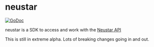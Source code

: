 # neustar 

[![GoDoc](https://godoc.org/github.com/briandowns/neustar?status.svg)](https://godoc.org/github.com/briandowns/neustar)

neustar is a SDK to access and work with the [Neustar API](https://apidocs.wpm.neustar.biz/)

This is still in extreme alpha.  Lots of breaking changes going in and out.